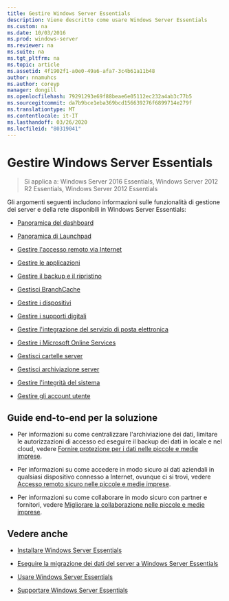 ```yaml
---
title: Gestire Windows Server Essentials
description: Viene descritto come usare Windows Server Essentials
ms.custom: na
ms.date: 10/03/2016
ms.prod: windows-server
ms.reviewer: na
ms.suite: na
ms.tgt_pltfrm: na
ms.topic: article
ms.assetid: 4f1902f1-a0e0-49a6-afa7-3c4b61a11b48
author: nnamuhcs
ms.author: coreyp
manager: dongill
ms.openlocfilehash: 79291293e69f88beae6e05112ec232a4ab3c77b5
ms.sourcegitcommit: da7b9bce1eba369bcd156639276f6899714e279f
ms.translationtype: MT
ms.contentlocale: it-IT
ms.lasthandoff: 03/26/2020
ms.locfileid: "80319041"
---
```

# <a name="manage-windows-server-essentials"></a>Gestire Windows Server Essentials

>Si applica a: Windows Server 2016 Essentials, Windows Server 2012 R2 Essentials, Windows Server 2012 Essentials

Gli argomenti seguenti includono informazioni sulle funzionalità di gestione dei server e della rete disponibili in Windows Server Essentials:  
  
-   [Panoramica del dashboard](Overview-of-the-Dashboard-in-Windows-Server-Essentials.md)  
  
-   [Panoramica di Launchpad](Overview-of-the-Launchpad-in-Windows-Server-Essentials.md)  
  
-   [Gestire l'accesso remoto via Internet](Manage-Anywhere-Access-in-Windows-Server-Essentials.md)  
  
-   [Gestire le applicazioni](Manage-Applications-in-Windows-Server-Essentials.md)  
  
-   [Gestire il backup e il ripristino](Manage-Backup-and-Restore-in-Windows-Server-Essentials.md)  
  
-   [Gestisci BranchCache](Manage-BranchCache-in-Windows-Server-Essentials.md)  
  
-   [Gestire i dispositivi](Manage-Devices-in-Windows-Server-Essentials.md)  
  
-   [Gestire i supporti digitali](Manage-Digital-Media-in-Windows-Server-Essentials.md)  
  
-   [Gestire l'integrazione del servizio di posta elettronica](Manage-Email-Service-Integration-in-Windows-Server-Essentials.md)  
  
-   [Gestire i Microsoft Online Services](Manage-Microsoft-Online-Services-in-Windows-Server-Essentials.md)  
  
-   [Gestisci cartelle server](Manage-Server-Folders-in-Windows-Server-Essentials.md)  
  
-   [Gestisci archiviazione server](Manage-Server-Storage-in-Windows-Server-Essentials.md)  
  
-   [Gestire l'integrità del sistema](Manage-System-Health-in-Windows-Server-Essentials.md)  
  
-   [Gestire gli account utente](Manage-User-Accounts-in-Windows-Server-Essentials.md)  
  
## <a name="end-to-end-solution-guides"></a>Guide end-to-end per la soluzione  
  
-    Per informazioni su come centralizzare l'archiviazione dei dati, limitare le autorizzazioni di accesso ed eseguire il backup dei dati in locale e nel cloud, vedere [Fornire protezione per i dati nelle piccole e medie imprese](https://technet.microsoft.com/library/dn582043.aspx).  
  
-    Per informazioni su come accedere in modo sicuro ai dati aziendali in qualsiasi dispositivo connesso a Internet, ovunque ci si trovi, vedere [Accesso remoto sicuro nelle piccole e medie imprese](https://technet.microsoft.com/library/dn629457.aspx).  
  
-    Per informazioni su come collaborare in modo sicuro con partner e fornitori, vedere [Migliorare la collaborazione nelle piccole e medie imprese](https://technet.microsoft.com/library/dn747893.aspx).  
  
## <a name="see-also"></a>Vedere anche  
  
-   [Installare Windows Server Essentials](../install/Install-Windows-Server-Essentials.md)  
  
-   [Eseguire la migrazione dei dati del server a Windows Server Essentials](../migrate/Migrate-Server-Data-to-Windows-Server-Essentials.md)  
  
-   [Usare Windows Server Essentials](../use/Use-Windows-Server-Essentials.md)  
  
-   [Supportare Windows Server Essentials](../support/Support-Windows-Server-Essentials.md)
